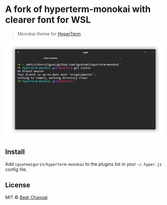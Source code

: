 # A fork of hyperterm-monokai with clearer font for WSL

> Monokai theme for [HyperTerm](https://hyperterm.org)

![](screenshot.png)

## Install

Add `iguatemigarin/hyperterm-monokai` to the plugins list in your `~/.hyper.js` config file.

## License

MIT © [Badr Chaouai](http://arkhamdev.com)

